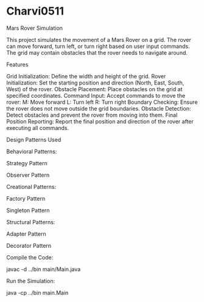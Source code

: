 # Charvi0511
Mars Rover Simulation

This project simulates the movement of a Mars Rover on a grid. The rover can move forward, turn left, or turn right based on user input commands. The grid may contain obstacles that the rover needs to navigate around.

Features

Grid Initialization: Define the width and height of the grid.
Rover Initialization: Set the starting position and direction (North, East, South, West) of the rover.
Obstacle Placement: Place obstacles on the grid at specified coordinates.
Command Input: Accept commands to move the rover:
M: Move forward
L: Turn left
R: Turn right
Boundary Checking: Ensure the rover does not move outside the grid boundaries.
Obstacle Detection: Detect obstacles and prevent the rover from moving into them.
Final Position Reporting: Report the final position and direction of the rover after executing all commands.


Design Patterns Used

Behavioral Patterns:

Strategy Pattern

Observer Pattern

Creational Patterns:

Factory Pattern

Singleton Pattern

Structural Patterns:

Adapter Pattern

Decorator Pattern

Compile the Code:

javac -d ../bin main/Main.java

Run the Simulation:

java -cp ../bin main.Main




